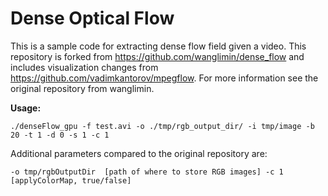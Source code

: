 # Dense Optical Flow

This is a sample code for extracting dense flow field given a video. This repository is forked from https://github.com/wanglimin/dense_flow and includes visualization changes from https://github.com/vadimkantorov/mpegflow.
For more information see the original repository from wanglimin.

**Usage:**

`./denseFlow_gpu -f test.avi -o ./tmp/rgb_output_dir/ -i tmp/image -b 20 -t 1 -d 0 -s 1 -c 1`

Additional parameters compared to the original repository are:

`
-o tmp/rgbOutputDir  [path of where to store RGB images]
-c 1                 [applyColorMap, true/false]
`
